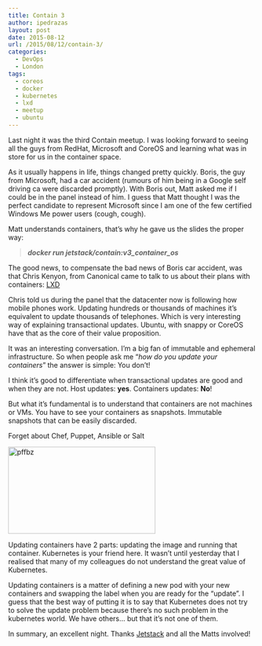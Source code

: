 ```yaml
---
title: Contain 3
author: ipedrazas
layout: post
date: 2015-08-12
url: /2015/08/12/contain-3/
categories:
  - DevOps
  - London
tags:
  - coreos
  - docker
  - kubernetes
  - lxd
  - meetup
  - ubuntu
---
```

Last night it was the third Contain meetup. I was looking forward to seeing all the guys from RedHat, Microsoft and CoreOS and learning what was in store for us in the container space.

As it usually happens in life, things changed pretty quickly. Boris, the guy from Microsoft, had a car accident (rumours of him being in a Google self driving ca were discarded promptly). With Boris out, Matt asked me if I could be in the panel instead of him. I guess that Matt thought I was the perfect candidate to represent Microsoft since I am one of the few certified Windows Me power users (cough, cough).

Matt understands containers, that&#8217;s why he gave us the slides the proper way:

> **_docker run jetstack/contain:v3\_container\_os_**

The good news, to compensate the bad news of Boris car accident, was that Chris Kenyon, from Canonical came to talk to us about their plans with containers: <a href="http://www.ubuntu.com/cloud/tools/lxd" target="_blank">LXD</a>

Chris told us during the panel that the datacenter now is following how mobile phones work. Updating hundreds or thousands of machines it&#8217;s equivalent to update thousands of telephones. Which is very interesting way of explaining transactional updates. Ubuntu, with snappy or CoreOS have that as the core of their value proposition.

It was an interesting conversation. I&#8217;m a big fan of immutable and ephemeral infrastructure. So when people ask me &#8220;_how do you update your containers_&#8221; the answer is simple: You don&#8217;t!

I think it&#8217;s good to differentiate when transactional updates are good and when they are not. Host updates: **yes**. Containers updates: **No**!

But what it&#8217;s fundamental is to understand that containers are not machines or VMs. You have to see your containers as snapshots. Immutable snapshots that can be easily discarded.

Forget about Chef, Puppet, Ansible or Salt

[<img class="aligncenter size-medium wp-image-466" src="http://ivan.pedrazas.me/wp-content/uploads/2015/08/pffbz-300x177.jpg" alt="pffbz" width="300" height="177" />][1]

Updating containers have 2 parts: updating the image and running that container. Kubernetes is your friend here. It wasn&#8217;t until yesterday that I realised that many of my colleagues do not understand the great value of Kubernetes.

Updating containers is a matter of defining a new pod with your new containers and swapping the label when you are ready for the &#8220;update&#8221;. I guess that the best way of putting it is to say that Kubernetes does not try to solve the update problem because there&#8217;s no such problem in the kubernetes world. We have others&#8230; but that it&#8217;s not one of them.

In summary, an excellent night. Thanks <a href="http://www.jetstack.io/" target="_blank">Jetstack</a> and all the Matts involved!

 [1]: http://ivan.pedrazas.me/wp-content/uploads/2015/08/pffbz.jpg